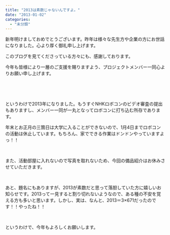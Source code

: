 ```yaml
---
title: "2013は素数じゃないんですよ。"
date: "2013-01-02"
categories: 
  - "未分類"
---
```


新年明けましておめでとうございます。昨年は様々な先生方や企業の方にお世話になりました。心より厚く御礼申し上げます。

このブログを見てくださっている方々にも、感謝しております。

今年も皆様により一層のご支援を賜りますよう、プロジェクトメンバー一同心よりお願い申し上げます。

 

 

というわけで2013年になりました。もうすぐNHKロボコンのビデオ審査の提出もありますし、メンバー一同が一丸となってロボコンに打ち込む所存であります。

年末とお正月の三箇日は大学に入ることができないので、1月4日までロボコンの活動は休止しています。もちろん、家でできる作業はドンドンやっていますよっ！！

 

また、活動部屋に入れないので写真を取れないため、今回の備品紹介はお休みさせていただきます。

 

あと、題名にもありますが、2013が素数だと思って落胆していた方に嬉しいお知らせです。2013って一見すると割り切れないようなので、ある種の不安を覚える方も多いと思います。しかし、実は、なんと、2013＝3×671だったのです！！やったね！！

 

というわけで、今年もよろしくお願いします。
